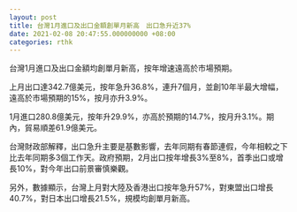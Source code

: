 ```yaml
---
layout: post
title: 台灣1月進口及出口金額創單月新高　出口急升近37%
date: 2021-02-08 20:47:55.000000000 +08:00
categories: rthk
---
```


台灣1月進口及出口金額均創單月新高，按年增速遠高於市場預期。

上月出口達342.7億美元，按年急升36.8%，連升7個月，並創10年半最大增幅，遠高於市場預期的15%，按月亦升3.9%。

1月進口280.8億美元，按年升29.9%，亦高於預期的14.7%，按月升3.1%。期內，貿易順差61.9億美元。

台灣財政部解釋，出口急升主要是基數影響，去年同期有春節連假，今年相較之下比去年同期多3個工作天。政府預期，2月出口按年增長3%至8%，首季出口或增長10%，對今年出口前景審慎樂觀。

另外，數據顯示，台灣上月對大陸及香港出口按年急升57%，對東盟出口增長40.7%，對日本出口增長21.5%，規模均創單月新高。

